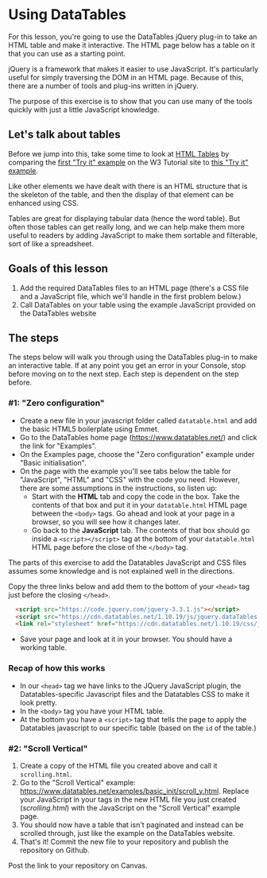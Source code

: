 # Using DataTables

For this lesson, you're going to use the DataTables jQuery plug-in to take an HTML table and make it interactive. The HTML page below has a table on it that you can use as a starting point.

jQuery is a framework that makes it easier to use JavaScript. It's particularly useful for simply traversing the DOM in an HTML page. Because of this, there are a number of tools and plug-ins written in jQuery.

The purpose of this exercise is to show that you can use many of the tools quickly with just a little JavaScript knowledge.

## Let's talk about tables

Before we jump into this, take some time to look at [HTML Tables](https://www.w3schools.com/html/html_tables.asp) by comparing the [first "Try it" example](https://www.w3schools.com/html/tryit.asp?filename=tryhtml_table) on the W3 Tutorial site to [this "Try it" example](https://www.w3schools.com/html/tryit.asp?filename=tryhtml_table_headings_left).

Like other elements we have dealt with there is an HTML structure that is the skeleton of the table, and then the display of that element can be enhanced using CSS.

Tables are great for displaying tabular data (hence the word table). But often those tables can get really long, and we can help make them more useful to readers by adding JavaScript to make them sortable and filterable, sort of like a spreadsheet.

## Goals of this lesson

1. Add the required DataTables files to an HTML page (there's a CSS file and a JavaScript file, which we'll handle in the first problem below.)
2. Call DataTables on your table using the example JavaScript provided on the DataTables website

## The steps

The steps below will walk you through using the DataTables plug-in to make an interactive table. If at any point you get an error in your Console, stop before moving on to the next step. Each step is dependent on the step before.

### #1: "Zero configuration"

- Create a new file in your javascript folder called `datatable.html` and add the basic HTML5 boilerplate using Emmet.
- Go to the DataTables home page (https://www.datatables.net/) and click the link for "Examples".
- On the Examples page, choose the "Zero configuration" example under "Basic initialisation".
- On the page with the example you'll see tabs below the table for "JavaScript", "HTML" and "CSS" with the code you need. However, there are some assumptions in the instructions, so listen up:
    + Start with the **HTML** tab and copy the code in the box. Take the contents of that box and put it in your `datatable.html` HTML page between the `<body>` tags. Go ahead and look at your page in a browser, so you will see how it changes later.
    + Go back to the **JavaScript** tab. The contents of that box should go inside a `<script></script>` tag at the bottom of your `datatable.html` HTML page before the close of the `</body>` tag.

The parts of this exercise to add the Datatables JavaScript and CSS files assumes some knowledge and is not explained well in the directions.

 Copy the three links below and add them to the bottom of your `<head>` tag just before the closing `</head>`.

```html
  <script src="https://code.jquery.com/jquery-3.3.1.js"></script>
  <script src="https://cdn.datatables.net/1.10.19/js/jquery.dataTables.min.js"></script>
  <link rel="stylesheet" href="https://cdn.datatables.net/1.10.19/css/jquery.dataTables.min.css">
```

- Save your page and look at it in your browser. You should have a working table.

### Recap of how this works

- In our `<head>` tag we have links to the JQuery JavaScript plugin, the Datatables-specific Javascript files and the Datatables CSS to make it look pretty.
- In the `<body>` tag you have your HTML table.
- At the bottom you have a `<script>` tag that tells the page to apply the Datatables javascript to our specific table (based on the `id` of the table.)

### #2: "Scroll Vertical"

1. Create a copy of the HTML file you created above and call it `scrolling.html`. 
2. Go to the "Scroll Vertical" example: https://www.datatables.net/examples/basic_init/scroll_y.html. Replace your JavaScript in your <script></script> tags in the new HTML file you just created (_scrolling.html_) with the JavaScript on the "Scroll Vertical" example page.
3. You should now have a table that isn't paginated and instead can be scrolled through, just like the example on the DataTables website.
3. That's it! Commit the new file to your repository and publish the repository on Github.

Post the link to your repository on Canvas.
